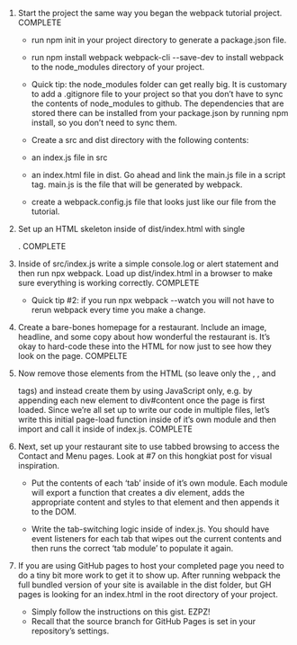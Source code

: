 1. Start the project the same way you began the webpack tutorial project. COMPLETE
    - run npm init in your project directory to generate a package.json file.

    - run npm install webpack webpack-cli --save-dev to install webpack to the node_modules directory of your project.

    - Quick tip: the node_modules folder can get really big. It is customary to add a .gitignore file to your project so that you don’t have to sync the contents of node_modules to github. The dependencies that are stored there can be installed from your package.json by running npm install, so you don’t need to sync them.
    - Create a src and dist directory with the following contents:

    - an index.js file in src

    - an index.html file in dist. Go ahead and link the main.js file in a script tag. main.js is the file that will be generated by webpack.

    - create a webpack.config.js file that looks just like our file from the tutorial.

2. Set up an HTML skeleton inside of dist/index.html with single <div id="content">. COMPLETE

3. Inside of src/index.js write a simple console.log or alert statement and then run npx webpack. Load up dist/index.html in a browser to make sure everything is working correctly. COMPLETE

    - Quick tip #2: if you run npx webpack --watch you will not have to rerun webpack every time you make a change.
4. Create a bare-bones homepage for a restaurant. Include an image, headline, and some copy about how wonderful the restaurant is. It’s okay to hard-code these into the HTML for now just to see how they look on the page. COMPELTE

5. Now remove those elements from the HTML (so leave only the <html>, <body>, and <div id="content"> tags) and instead create them by using JavaScript only, e.g. by appending each new element to div#content once the page is first loaded. Since we’re all set up to write our code in multiple files, let’s write this initial page-load function inside of it’s own module and then import and call it inside of index.js. COMPLETE

5. Next, set up your restaurant site to use tabbed browsing to access the Contact and Menu pages. Look at #7 on this hongkiat post for visual inspiration.

    - Put the contents of each ‘tab’ inside of it’s own module. Each module will export a function that creates a div element, adds the appropriate content and styles to that element and then appends it to the DOM.

    - Write the tab-switching logic inside of index.js. You should have event listeners for each tab that wipes out the current contents and then runs the correct ‘tab module’ to populate it again.

7. If you are using GitHub pages to host your completed page you need to do a tiny bit more work to get it to show up. After running webpack the full bundled version of your site is available in the dist folder, but GH pages is looking for an index.html in the root directory of your project.

    - Simply follow the instructions on this gist. EZPZ!
    - Recall that the source branch for GitHub Pages is set in your repository’s settings.